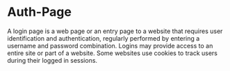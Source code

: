 # Auth-Page
A login page is a web page or an entry page to a website that requires user identification and authentication, regularly performed by entering a username and password combination. Logins may provide access to an entire site or part of a website.
Some websites use cookies to track users during their logged in sessions.
